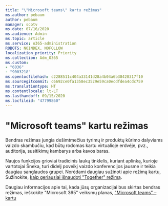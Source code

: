 ```yaml
---
title: "\"Microsoft teams\" kartu režimas"
ms.author: pebaum
author: pebaum
manager: scotv
ms.date: 07/16/2020
ms.audience: Admin
ms.topic: article
ms.service: o365-administration
ROBOTS: NOINDEX, NOFOLLOW
localization_priority: Priority
ms.collection: Adm_O365
ms.custom:
- "6036"
- "9003218"
ms.openlocfilehash: c2288511c404a33141d28a4b04a6b38428317f10
ms.sourcegitcommit: c6692ce0fa1358ec3529e59ca0ecdfdea4cdc759
ms.translationtype: HT
ms.contentlocale: lt-LT
ms.lasthandoff: 09/15/2020
ms.locfileid: "47799860"
---
```

# <a name="microsoft-teams-together-mode"></a>"Microsoft teams" kartu režimas

Bendras režimas jungia dešimtmečius tyrimų ir produktų kūrimo dalyviams vaizdo skambučiu, kad būtų rodomas kartu virtualioje erdvėje, pvz., auditorija, susitikimų kambarys arba kavos baras. 

Naujos funkcijos grioviai tradicinis laukų tinklelis, kuriant aplinką, kurioje vartotojai Šneka, turi didelį poveikį vaizdo konferencijos jausme ir teikia daugiau sanglaudos grupei. Norėdami daugiau sužinoti apie režimą kartu, Sužinokite, [kaip geriausiai išnaudoti "Together" režimą](https://techcommunity.microsoft.com/t5/microsoft-teams-blog/how-to-get-the-most-from-together-mode/ba-p/1509496).  

Daugiau informacijos apie tai, kada jūsų organizacijai bus skirtas bendras režimas, ieškokite "Microsoft 365" veiksmų planas, ["Microsoft teams" – kartu](https://www.microsoft.com/microsoft-365/roadmap?featureid=65942)